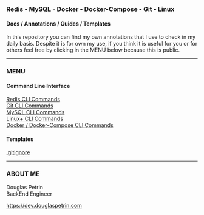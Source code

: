 ### Redis - MySQL - Docker - Docker-Compose - Git - Linux  
#### Docs / Annotations / Guides / Templates


In this repository you can find my own annotations that I use to check in my daily basis. Despite it is for own my use, if you think it is useful for you or for others feel free by clicking in the MENU below because this is public.

---
### MENU

#### Command Line Interface
[Redis CLI Commands](redis/RedisCLI_Commands.md)  
[Git CLI Commands](git/GitCLI_Commands.md)  
[MySQL CLI Commands](mysql/MySQLCLI_Commands.md)  
[Linux+ CLI Commands](linux/LinuxCLI_Commands.md)  
[Docker / Docker-Compose CLI Commands](docker/DockerCLI_Commands.md)  

#### Templates
[.gitignore](git/.gitignore_Template)  


---
### ABOUT ME  
Douglas Petrin  
BackEnd Engineer 

https://dev.douglaspetrin.com
